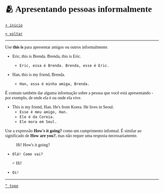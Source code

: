 <font face="Calibri">

# 🫂 Apresentando pessoas informalmente

[`⬆️ inicio`](../../EF%20Route.md)

[`⬅️ voltar`](../Iniciante%201.md)

---

Use **this is** para apresentar amigos ou outros informalmente.

+ Eric, this is Brenda. Brenda, this is Eric.
  + `Eric, essa é Brenda. Brenda, esse é Eric.`

+ Han, this is my friend, Brenda.
  + `Han, essa é minha amiga, Brenda.`

É comum também dar alguma informação sobre a pessoa que você está apresentando - por exemplo, de onde ela é ou onde ela vive.

+ This is my friend, Han.
  He's from Korea.
  He lives in Seoul.
  + `Esse é meu amigo, Han.`
  + `Ele é da Coreia.`
  + `Ele mora em Seul.`

Use a expressão **How's it going?** como um cumprimento informal.
É similar ao significado de **How are you?**, mas não requer uma resposta necessariamente.

👩🏻‍🦰 Hi! How's it going?
+ `Olá! Como vai?`

🧔🏻‍♂️ Hi!
 + `Oi!`

---

[`^ topo`](#-apresentando-pessoas-informalmente)
</font>
